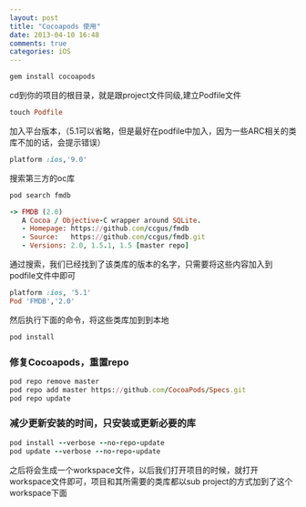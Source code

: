 ```yaml
---
layout: post
title: "Cocoapods 使用"
date: 2013-04-10 16:48
comments: true
categories: iOS
---
```



```ruby
gem install cocoapods
```

cd到你的项目的根目录，就是跟project文件同级,建立Podfile文件
```ruby
touch Podfile
```

加入平台版本，（5.1可以省略，但是最好在podfile中加入，因为一些ARC相关的类库不加的话，会提示错误）
```ruby
platform :ios,'9.0'
```


搜索第三方的oc库

```ruby
pod search fmdb

-> FMDB (2.0)
   A Cocoa / Objective-C wrapper around SQLite.
   - Homepage: https://github.com/ccgus/fmdb
   - Source:   https://github.com/ccgus/fmdb.git
   - Versions: 2.0, 1.5.1, 1.5 [master repo]
```

通过搜索，我们已经找到了该类库的版本的名字，只需要将这些内容加入到podfile文件中即可

```ruby
platform :ios, '5.1'
Pod 'FMDB','2.0'
```

然后执行下面的命令，将这些类库加到到本地

```ruby
pod install
```

### 修复Cocoapods，重置repo
```ruby
pod repo remove master
pod repo add master https://github.com/CocoaPods/Specs.git
pod repo update
```

### 减少更新安装的时间，只安装或更新必要的库
```ruby
pod install --verbose --no-repo-update
pod update --verbose --no-repo-update
```

之后将会生成一个workspace文件，以后我们打开项目的时候，就打开workspace文件即可，项目和其所需要的类库都以sub project的方式加到了这个workspace下面
